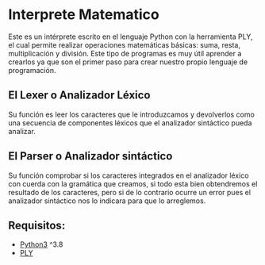 # Interprete Matematico
Este es un intérprete escrito en el lenguaje Python con la herramienta PLY, el cual permite realizar operaciones matemáticas básicas: suma, resta, multiplicación y división.
Este tipo de programas es muy útil aprender a crearlos ya que son el primer paso para crear nuestro propio lenguaje de programación.

## El Lexer o Analizador Léxico
Su función es leer los caracteres que le introduzcamos y devolverlos como una secuencia de componentes léxicos que el analizador sintáctico pueda analizar.

## El Parser o Analizador sintáctico
Su función comprobar si los caracteres integrados en el analizador léxico con cuerda con la gramática que creamos, si todo esta bien obtendremos el resultado de los caracteres, pero si de lo contrario ocurre un error pues el analizador sintáctico nos lo indicara para que lo arreglemos.

## Requisitos:
 - [Python3](https://www.python.org/downloads/) ^3.8
 - [PLY](https://pypi.org/project/ply/)
